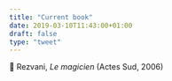 ```yaml
---
title: "Current book"
date: 2019-03-10T11:43:00+01:00
draft: false
type: "tweet"
---
```

&#x1f4d6; Rezvani, *Le magicien* (Actes Sud, 2006)

